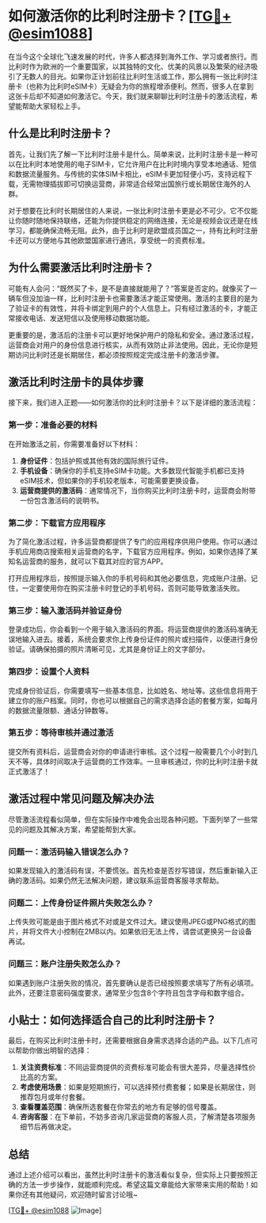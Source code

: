 # 如何激活你的比利时注册卡？[[TG💪+ @esim1088](https://t.me/s/esim1088)]

在当今这个全球化飞速发展的时代，许多人都选择到海外工作、学习或者旅行。而比利时作为欧洲的一个重要国家，以其独特的文化、优美的风景以及繁荣的经济吸引了无数人的目光。如果你正计划前往比利时生活或工作，那么拥有一张比利时注册卡（也称为比利时eSIM卡）无疑会为你的旅程增添便利。然而，很多人在拿到这张卡后却不知道如何激活它。今天，我们就来聊聊比利时注册卡的激活流程，希望能帮助大家轻松上手。

## 什么是比利时注册卡？

首先，让我们先了解一下比利时注册卡是什么。简单来说，比利时注册卡是一种可以在比利时本地使用的电子SIM卡，它允许用户在比利时境内享受本地通话、短信和数据流量服务。与传统的实体SIM卡相比，eSIM卡更加轻便小巧，支持远程下载，无需物理插拔即可切换运营商，非常适合经常出国旅行或长期居住海外的人群。

对于想要在比利时长期居住的人来说，一张比利时注册卡更是必不可少。它不仅能让你随时随地保持联络，还能为你提供稳定的网络连接，无论是视频会议还是在线学习，都能确保流畅无阻。此外，由于比利时是欧盟成员国之一，持有比利时注册卡还可以方便地与其他欧盟国家进行通讯，享受统一的资费标准。

## 为什么需要激活比利时注册卡？

可能有人会问：“既然买了卡，是不是直接就能用了？”答案是否定的。就像买了一辆车但没加油一样，比利时注册卡也需要激活才能正常使用。激活的主要目的是为了验证卡的有效性，并将卡绑定到用户的个人信息上。只有经过激活的卡，才能正常接收电话、发送短信以及使用移动数据功能。

更重要的是，激活后的注册卡可以更好地保护用户的隐私和安全。通过激活过程，运营商会对用户的身份信息进行核实，从而有效防止非法使用。因此，无论你是短期访问比利时还是长期居住，都必须按照规定完成注册卡的激活步骤。

## 激活比利时注册卡的具体步骤

接下来，我们进入正题——如何激活你的比利时注册卡？以下是详细的激活流程：

### 第一步：准备必要的材料

在开始激活之前，你需要准备好以下材料：
1. **身份证件**：包括护照或其他有效的国际旅行证件。
2. **手机设备**：确保你的手机支持eSIM卡功能。大多数现代智能手机都已支持eSIM技术，但如果你的手机较老版本，可能需要更换设备。
3. **运营商提供的激活码**：通常情况下，当你购买比利时注册卡时，运营商会附带一份包含激活码的说明书。

### 第二步：下载官方应用程序

为了简化激活过程，许多运营商都提供了专门的应用程序供用户使用。你可以通过手机应用商店搜索相关运营商的名字，下载官方应用程序。例如，如果你选择了某知名运营商的服务，就可以下载其对应的官方APP。

打开应用程序后，按照提示输入你的手机号码和其他必要信息，完成账户注册。记住，一定要使用你在购买注册卡时登记的手机号码，否则可能导致激活失败。

### 第三步：输入激活码并验证身份

登录成功后，你会看到一个用于输入激活码的界面。将运营商提供的激活码准确无误地输入进去。接着，系统会要求你上传身份证件的照片或扫描件，以便进行身份验证。请确保拍摄的照片清晰可见，尤其是身份证上的文字部分。

### 第四步：设置个人资料

完成身份验证后，你需要填写一些基本信息，比如姓名、地址等。这些信息将用于建立你的账户档案。同时，你也可以根据自己的需求选择合适的套餐方案，如每月的数据流量限额、通话分钟数等。

### 第五步：等待审核并通过激活

提交所有资料后，运营商会对你的申请进行审核。这个过程一般需要几个小时到几天不等，具体时间取决于运营商的工作效率。一旦审核通过，你的比利时注册卡就正式激活了！

## 激活过程中常见问题及解决办法

尽管激活流程看似简单，但在实际操作中难免会出现各种问题。下面列举了一些常见的问题及其解决方案，希望能帮到大家。

### 问题一：激活码输入错误怎么办？

如果发现输入的激活码有误，不要慌张。首先检查是否抄写错误，然后重新输入正确的激活码。如果仍然无法解决问题，建议联系运营商客服寻求帮助。

### 问题二：上传身份证件照片失败怎么办？

上传失败可能是由于图片格式不对或是文件过大。建议使用JPEG或PNG格式的图片，并将文件大小控制在2MB以内。如果依旧无法上传，请尝试更换另一台设备再试。

### 问题三：账户注册失败怎么办？

如果遇到账户注册失败的情况，首先要确认是否已经按照要求填写了所有必填项。此外，还要注意密码强度要求，通常至少包含8个字符且包含字母和数字组合。

## 小贴士：如何选择适合自己的比利时注册卡？

最后，在购买比利时注册卡时，还需要根据自身需求选择合适的产品。以下几点可以帮助你做出明智的选择：

1. **关注资费标准**：不同运营商提供的资费标准可能会有很大差异，尽量选择性价比高的方案。
2. **考虑使用场景**：如果是短期旅行，可以选择预付费套餐；如果是长期居住，则推荐包月或年付套餐。
3. **查看覆盖范围**：确保所选套餐在你常去的地方有足够的信号覆盖。
4. **咨询客服**：在下单前，不妨多咨询几家运营商的客服人员，了解清楚各项服务细节后再做决定。

## 总结

通过上述介绍可以看出，虽然比利时注册卡的激活看似复杂，但实际上只要按照正确的方法一步步操作，就能顺利完成。希望这篇文章能给大家带来实用的帮助！如果你还有其他疑问，欢迎随时留言讨论哦~ 

[[TG💪+ @esim1088](https://t.me/s/esim1088) ![Image](https://i.postimg.cc/4NQfJmqS/Snipaste-2025-05-13-00-14-12.png)]